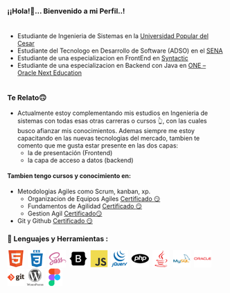 ### ¡¡Hola!👋... Bienvenido a mi Perfil..! 
#
* Estudiante de Ingenieria de Sistemas en la [Universidad Popular del Cesar](https://www.unicesar.edu.co/index.php/es/)
* Estudiante del Tecnologo en Desarrollo de Software (ADSO) en el [SENA](https://www.sena.edu.co/es-co/Paginas/default.aspx)
* Estudiante de una especializacion en FrontEnd en [Syntactic](https://masterclass.syntactic.digital/)
* Estudiante de una especializacion en Backend con Java en [ONE – Oracle Next Education](https://www.oracle.com/co/education/oracle-next-education/)
#
### Te Relato🙃
* Actualmente estoy complementando mis estudios en Ingenieria de sistemas con todas esas otras carreras o cursos :point_up_2:, con las cuales busco afianzar mis conocimientos. Ademas siempre me estoy capacitando en las nuevas tecnologias del mercado, tambien te comento que me gusta estar presente en las dos capas:
   * la de presentación (Frontend)
   * la capa de acceso a datos (backend)
   
#### Tambien tengo cursos y conocimiento en:
* Metodologias Agiles como Scrum, kanban, xp. 
   * Organizacion de Equipos Agiles [Certificado :smirk:](https://app.aluracursos.com/user/guerrahgv/course/organizacion-equipos-agiles-funciones-existentes-equipo/certificate) 
   * Fundamentos de Agilidad [Certificado :smirk:](https://app.aluracursos.com/user/guerrahgv/course/fundamentos-agilidad-primeros-pasos-transformacion-agil/certificate)
   * Gestion Agil [Certificado:smirk:](https://app.aluracursos.com/user/guerrahgv/course/gestion-agil-liderando-cambio/certificate)
 *  Git y Github [Certificado :smirk:](https://app.aluracursos.com/user/guerrahgv/course/git-github-control-version/certificate)


<div align="left">
    <h3>🔨 Lenguajes y Herramientas :</h3>
    <div>
        <img src="https://github.com/devicons/devicon/blob/master/icons/html5/html5-original.svg" title="HTML5" alt="HTML" width="40" height="40"/>&nbsp;
        <img src="https://github.com/devicons/devicon/blob/master/icons/css3/css3-plain-wordmark.svg"  title="CSS3" alt="CSS" width="40" height="40"/>&nbsp;
        <img src="https://github.com/devicons/devicon/blob/master/icons/sass/sass-original.svg" title="Sass" alt="Sass" width="40" height="40"/>&nbsp;
        <img src="https://github.com/devicons/devicon/blob/master/icons/bootstrap/bootstrap-plain.svg" title="Bootstrap" alt="Bootstrap" width="40" height="40"/>&nbsp;
        <img src="https://github.com/devicons/devicon/blob/master/icons/javascript/javascript-original.svg" title="JavaScript" alt="JavaScript" width="40" height="40"/>&nbsp;
        <img src="https://github.com/devicons/devicon/blob/master/icons/jquery/jquery-plain-wordmark.svg" title="Jquery" **alt="Jquery" width="40" height="40"/>&nbsp;
        <img src="https://github.com/devicons/devicon/blob/master/icons/php/php-plain.svg" title="PHP" **alt="PHP" width="40" height="40"/>&nbsp;
        <img src="https://github.com/devicons/devicon/blob/master/icons/java/java-plain.svg" title="JAVA" **alt="JAVA" width="40" height="40"/>&nbsp;
        <img src="https://github.com/devicons/devicon/blob/master/icons/mysql/mysql-original-wordmark.svg" title="MySQL"  alt="MySQL" width="40" height="40"/>&nbsp;
       <img src="https://github.com/devicons/devicon/blob/master/icons/oracle/oracle-original.svg" title="ORACLE"  alt="ORACLE" width="40" height="40"/>&nbsp;
        <img src="https://github.com/devicons/devicon/blob/master/icons/git/git-original-wordmark.svg" title="Git" **alt="Git" width="40" height="40"/>
        <img src="https://github.com/devicons/devicon/blob/master//icons/wordpress/wordpress-plain-wordmark.svg" title="Wordpress" **alt="Wordpress" width="40" height="40"/>
        <img src="https://github.com/devicons/devicon/blob/master/icons/figma/figma-original.svg" title="Git" **alt="Git" width="40" height="40"/>
      </div>
</div>

